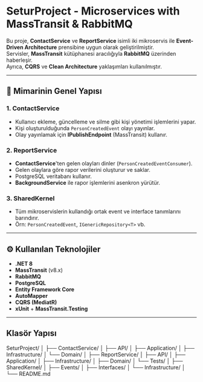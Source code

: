 ﻿# SeturProject - Microservices with MassTransit & RabbitMQ

Bu proje, **ContactService** ve **ReportService** isimli iki mikroservis ile **Event-Driven Architecture** prensibine uygun olarak geliştirilmiştir.  
Servisler, **MassTransit** kütüphanesi aracılığıyla **RabbitMQ** üzerinden haberleşir.  
Ayrıca, **CQRS** ve **Clean Architecture** yaklaşımları kullanılmıştır.

---

## 📌 Mimarinin Genel Yapısı

### 1. **ContactService**
- Kullanıcı ekleme, güncelleme ve silme gibi kişi yönetimi işlemlerini yapar.
- Kişi oluşturulduğunda `PersonCreatedEvent` olayı yayınlar.
- Olay yayınlamak için **IPublishEndpoint** (MassTransit) kullanır.

### 2. **ReportService**
- **ContactService**'ten gelen olayları dinler (`PersonCreatedEventConsumer`).
- Gelen olaylara göre rapor verilerini oluşturur ve saklar.
- PostgreSQL veritabanı kullanır.
- **BackgroundService** ile rapor işlemlerini asenkron yürütür.

### 3. **SharedKernel**
- Tüm mikroservislerin kullandığı ortak event ve interface tanımlarını barındırır.
- Örn: `PersonCreatedEvent`, `IGenericRepository<T>` vb.

---

## ⚙️ Kullanılan Teknolojiler

- **.NET 8**
- **MassTransit** (v8.x)
- **RabbitMQ**
- **PostgreSQL**
- **Entity Framework Core**
- **AutoMapper**
- **CQRS (MediatR)**
- **xUnit** + **MassTransit.Testing**

---

## Klasör Yapısı

SeturProject/
│
├── ContactService/
│   ├── API/
│   ├── Application/
│   ├── Infrastructure/
│   └── Domain/
│
├── ReportService/
│   ├── API/
│   ├── Application/
│   ├── Infrastructure/
│   ├── Domain/
│   └── Tests/
│
├── SharedKernel/
│   ├── Events/
│   ├── Interfaces/
│   └── Infrastructure/
│
└── README.md
